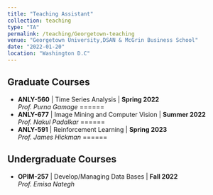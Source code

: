 ```yaml
---
title: "Teaching Assistant"
collection: teaching
type: "TA"
permalink: /teaching/Georgetown-teaching
venue: "Georgetown University,DSAN & McGrin Business School"
date: "2022-01-20"
location: "Washington D.C"
---
```

## Graduate Courses
- **ANLY-560** | Time Series Analysis                                                | **Spring 2022** <br>
  _Prof. Purna Gamage_
======
- **ANLY-677** | Image Mining and Computer Vision                                    | **Summer 2022** <br>
  _Prof. Nakul Padalkar_
======
- **ANLY-591** | Reinforcement Learning                                              | **Spring 2023** <br> 
  _Prof. James Hickman_
======
## Undergraduate Courses
- **OPIM-257** | Develop/Managing Data Bases                                         | **Fall 2022**  <br>
  _Prof. Emisa Nategh_
